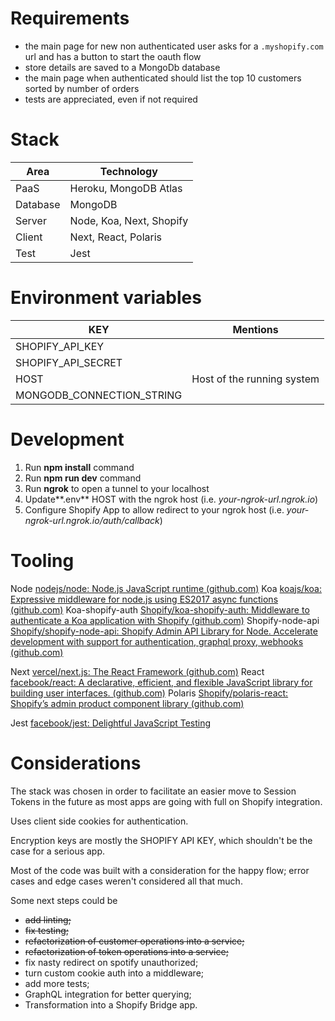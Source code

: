 
# Requirements

- the main page for new non authenticated user asks for a `.myshopify.com` url and has a button to start the oauth flow
- store details are saved to a MongoDb database
- the main page when authenticated should list the top 10 customers sorted by number of orders
- tests are appreciated, even if not required


# Stack

|Area|Technology|
|--|--|
|PaaS|Heroku, MongoDB Atlas|
|Database|MongoDB|
|Server|Node, Koa, Next, Shopify|
|Client|Next, React, Polaris|
|Test|Jest|


# Environment variables

|KEY|Mentions|
|--|--|
|SHOPIFY_API_KEY||
|SHOPIFY_API_SECRET||
|HOST|Host of the running system|
|MONGODB_CONNECTION_STRING||


# Development

1. Run **npm install** command
2. Run **npm run dev** command
3. Run **ngrok** to open a tunnel to your localhost
4. Update**.env** HOST with the ngrok host (i.e. *your-ngrok-url.ngrok.io*)
5. Configure Shopify App to allow redirect to your ngrok host (i.e. *your-ngrok-url.ngrok.io/auth/callback*)


# Tooling

Node [nodejs/node: Node.js JavaScript runtime (github.com)](https://github.com/nodejs/node)
Koa [koajs/koa: Expressive middleware for node.js using ES2017 async functions (github.com)](https://github.com/koajs/koa)
Koa-shopify-auth [Shopify/koa-shopify-auth: Middleware to authenticate a Koa application with Shopify (github.com)](https://github.com/Shopify/koa-shopify-auth)
Shopify-node-api [Shopify/shopify-node-api: Shopify Admin API Library for Node. Accelerate development with support for authentication, graphql proxy, webhooks (github.com)](https://github.com/Shopify/shopify-node-api)

Next [vercel/next.js: The React Framework (github.com)](https://github.com/vercel/next.js/)
React [facebook/react: A declarative, efficient, and flexible JavaScript library for building user interfaces. (github.com)](https://github.com/facebook/react)
Polaris [Shopify/polaris-react: Shopify’s admin product component library (github.com)](https://github.com/Shopify/polaris-react)

Jest [facebook/jest: Delightful JavaScript Testing](https://github.com/facebook/jest)


# Considerations

The stack was chosen in order to facilitate an easier move to Session Tokens in the future as most apps are going with full on Shopify integration.

Uses client side cookies for authentication.

Encryption keys are mostly the SHOPIFY API KEY, which shouldn't be the case for a serious app.

Most of the code was built with a consideration for the happy flow; error cases and edge cases weren't considered all that much.

Some next steps could be 
- ~~add linting;~~
- ~~fix testing;~~
- ~~refactorization of customer operations into a service;~~
- ~~refactorization of token operations into a service;~~
- fix nasty redirect on spotify unauthorized;
- turn custom cookie auth into a middleware;
- add more tests;
- GraphQL integration for better querying;
- Transformation into a Shopify Bridge app.